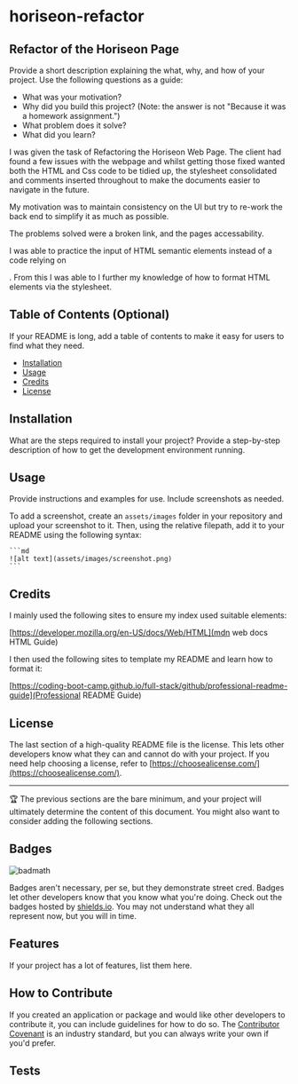# horiseon-refactor

## Refactor of the Horiseon Page

Provide a short description explaining the what, why, and how of your project. Use the following questions as a guide:

- What was your motivation?
- Why did you build this project? (Note: the answer is not "Because it was a homework assignment.")
- What problem does it solve?
- What did you learn?

I was given the task of Refactoring the Horiseon Web Page.  The client had found a few issues with the webpage and whilst getting those fixed wanted both the HTML and Css code to be tidied up, the stylesheet consolidated and comments inserted throughout to make the documents easier to navigate in the future. 

My motivation was to maintain consistency on the UI but try to re-work the back end to simplify it as much as possible. 

The problems solved were a broken link, and the pages accessability. 

I was able to practice the input of HTML semantic elements instead of a code relying on <div>. From this I was able to I further my knowledge of how to format HTML elements via the stylesheet.

## Table of Contents (Optional)

If your README is long, add a table of contents to make it easy for users to find what they need.

- [Installation](#installation)
- [Usage](#usage)
- [Credits](#credits)
- [License](#license)

## Installation

What are the steps required to install your project? Provide a step-by-step description of how to get the development environment running.

## Usage

Provide instructions and examples for use. Include screenshots as needed.

To add a screenshot, create an `assets/images` folder in your repository and upload your screenshot to it. Then, using the relative filepath, add it to your README using the following syntax:

    ```md
    ![alt text](assets/images/screenshot.png)
    ```

## Credits

I mainly used the following sites to ensure my index used suitable elements:

[https://developer.mozilla.org/en-US/docs/Web/HTML](mdn web docs HTML Guide)

I then used the following sites to template my README and learn how to format it:

[https://coding-boot-camp.github.io/full-stack/github/professional-readme-guide](Professional README Guide)

## License

The last section of a high-quality README file is the license. This lets other developers know what they can and cannot do with your project. If you need help choosing a license, refer to [https://choosealicense.com/](https://choosealicense.com/).

---

🏆 The previous sections are the bare minimum, and your project will ultimately determine the content of this document. You might also want to consider adding the following sections.

## Badges

![badmath](https://img.shields.io/github/languages/top/lernantino/badmath)

Badges aren't necessary, per se, but they demonstrate street cred. Badges let other developers know that you know what you're doing. Check out the badges hosted by [shields.io](https://shields.io/). You may not understand what they all represent now, but you will in time.

## Features

If your project has a lot of features, list them here.

## How to Contribute

If you created an application or package and would like other developers to contribute it, you can include guidelines for how to do so. The [Contributor Covenant](https://www.contributor-covenant.org/) is an industry standard, but you can always write your own if you'd prefer.

## Tests